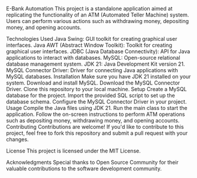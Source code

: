 E-Bank Automation
This project is a standalone application aimed at replicating the functionality of an ATM (Automated Teller Machine) system. Users can perform various actions such as withdrawing money, depositing money, and opening accounts.

Technologies Used
Java Swing: GUI toolkit for creating graphical user interfaces.
Java AWT (Abstract Window Toolkit): Toolkit for creating graphical user interfaces.
JDBC (Java Database Connectivity): API for Java applications to interact with databases.
MySQL: Open-source relational database management system.
JDK 21: Java Development Kit version 21.
MySQL Connector Driver: Driver for connecting Java applications with MySQL databases.
Installation
Make sure you have JDK 21 installed on your system.
Download and install MySQL.
Download the MySQL Connector Driver.
Clone this repository to your local machine.
Setup
Create a MySQL database for the project.
Import the provided SQL script to set up the database schema.
Configure the MySQL Connector Driver in your project.
Usage
Compile the Java files using JDK 21.
Run the main class to start the application.
Follow the on-screen instructions to perform ATM operations such as depositing money, withdrawing money, and opening accounts.
Contributing
Contributions are welcome! If you'd like to contribute to this project, feel free to fork this repository and submit a pull request with your changes.

License
This project is licensed under the MIT License.

Acknowledgments
Special thanks to Open Source Community for their valuable contributions to the software development community.
